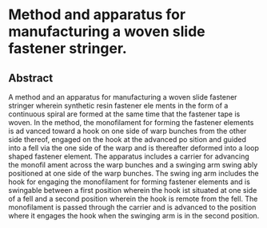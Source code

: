 # Method and apparatus for manufacturing a woven slide fastener stringer.

## Abstract
A method and an apparatus for manufacturing a woven slide fastener stringer wherein synthetic resin fastener ele ments in the form of a continuous spiral are formed at the same time that the fastener tape is woven. In the method, the monofilament for forming the fastener elements is ad vanced toward a hook on one side of warp bunches from the other side thereof, engaged on the hook at the advanced po sition and guided into a fell via the one side of the warp and is thereafter deformed into a loop shaped fastener element. The apparatus includes a carrier for advancing the monofil ament across the warp bunches and a swinging arm swing ably positioned at one side of the warp bunches. The swing ing arm includes the hook for engaging the monofilament for forming fastener elements and is swingable between a first position wherein the hook ist situated at one side of a fell and a second position wherein the hook is remote from the fell. The monofilament is passed through the carrier and is advanced to the position where it engages the hook when the swinging arm is in the second position.